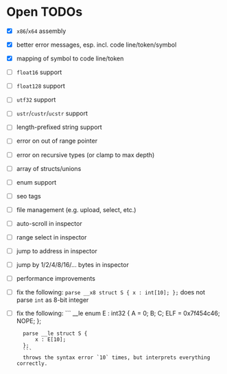 # Open TODOs

- [x] `x86`/`x64` assembly
- [x] better error messages, esp. incl. code line/token/symbol
- [x] mapping of symbol to code line/token
- [ ] `float16` support
- [ ] `float128` support
- [ ] `utf32` support
- [ ] `ustr`/`custr`/`ucstr` support
- [ ] length-prefixed string support
- [ ] error on out of range pointer
- [ ] error on recursive types (or clamp to max depth)
- [ ] array of structs/unions
- [ ] enum support
- [ ] seo tags
- [ ] file management (e.g. upload, select, etc.)
- [ ] auto-scroll in inspector
- [ ] range select in inspector
- [ ] jump to address in inspector
- [ ] jump by 1/2/4/8/16/... bytes in inspector
- [ ] performance improvements
- [ ] fix the following:
        ```
        parse __x8 struct S {
            x : int[10];
        };
        ```
        does not parse `int` as 8-bit integer
- [ ] fix the following:
        ```
        __le enum E : int32 {
            A = 0;
            B;
            C;
            ELF = 0x7f454c46;
            NOPE;
        };

        parse __le struct S {
            x : E[10];
        };
        ```
        throws the syntax error `10` times, but interprets everything correctly.